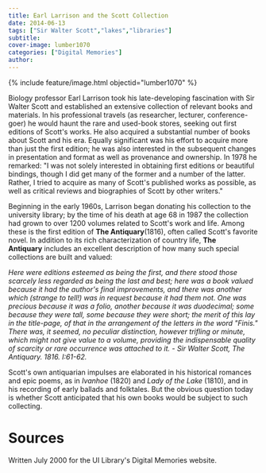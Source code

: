 ```yaml
---
title: Earl Larrison and the Scott Collection
date: 2014-06-13
tags: ["Sir Walter Scott","lakes","libraries"]
subtitle: 
cover-image: lumber1070
categories: ["Digital Memories"]
author: 
---
```


{% include feature/image.html objectid="lumber1070" %}

Biology professor Earl Larrison took his late-developing fascination with Sir Walter Scott and established an extensive collection of relevant books and materials. In his professional travels (as researcher, lecturer, conference-goer) he would haunt the rare and used-book stores, seeking out first editions of Scott's works. He also acquired a substantial number of books about Scott and his era. Equally significant was his effort to acquire more than just the first edition; he was also interested in the subsequent changes in presentation and format as well as provenance and ownership. In 1978 he remarked: "I was not solely interested in obtaining first editions or beautiful bindings, though I did get many of the former and a number of the latter. Rather, I tried to acquire as many of Scott's published works as possible, as well as critical reviews and biographies of Scott by other writers."

Beginning in the early 1960s, Larrison began donating his collection to the university library; by the time of his death at age 68 in 1987 the collection had grown to over 1200 volumes related to Scott's work and life. Among these is the first edition of **The Antiquary**(1816), often called Scott's favorite novel. In addition to its rich characterization of country life, **The Antiquary** includes an excellent description of how many such special collections are built and valued:

*Here were editions esteemed as being the first, and there stood those scarcely less regarded as being the last and best; here was a book valued because it had the author's final improvements, and there was another which (strange to tell!) was in request because it had them not. One was precious because it was a folio, another because it was duodecimal; some because they were tall, some because they were short; the merit of this lay in the title-page, of that in the arrangement of the letters in the word "Finis." There was, it seemed, no peculiar distinction, however trifling or minute, which might not give value to a volume, providing the indispensable quality of scarcity or rare occurrence was attached to it. - Sir Walter Scott, <em>The Antiquary</em>. 1816. I:61-62.*

Scott's own antiquarian impulses are elaborated in his historical romances and epic poems, as in *Ivanhoe* (1820) and *Lady of the Lake* (1810), and in his recording of early ballads and folktales. But the obvious question today is whether Scott anticipated that his own books would be subject to such collecting.

# Sources

Written July 2000 for the UI Library's Digital Memories website.